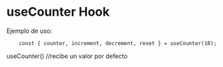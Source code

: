 # useCounter Hook

Ejemplo de uso:
```
    const { counter, increment, decrement, reset } = useCounter(10);

```

useCounter() //recibe un valor por defecto 